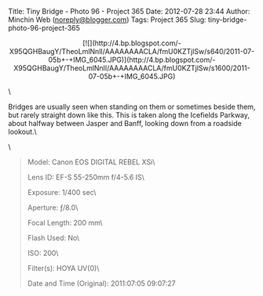Title: Tiny Bridge - Photo 96 - Project 365
Date: 2012-07-28 23:44
Author: Minchin Web (noreply@blogger.com)
Tags: Project 365
Slug: tiny-bridge-photo-96-project-365

<div class="separator" style="clear: both; text-align: center;">

</p>
<p>
[![](http://4.bp.blogspot.com/-X95QGHBaugY/TheoLmlNnlI/AAAAAAAACLA/fmU0KZTjlSw/s640/2011-07-05b+-+IMG_6045.JPG)](http://4.bp.blogspot.com/-X95QGHBaugY/TheoLmlNnlI/AAAAAAAACLA/fmU0KZTjlSw/s1600/2011-07-05b+-+IMG_6045.JPG)

</div>

</p>
\

Bridges are usually seen when standing on them or sometimes beside them,
but rarely straight down like this. This is taken along the Icefields
Parkway, about halfway between Jasper and Banff, looking down from a
roadside lookout.\

\

> </p>
> <span style="color: #666666;">Model: </span>Canon EOS DIGITAL REBEL
> XSi\
>
> <span style="color: #666666;">Lens ID: </span>EF-S 55-250mm f/4-5.6
> IS\
>
> <span style="color: #666666;">Exposure: </span>1/400 sec\
>
> <span style="color: #666666;">Aperture: </span>ƒ/8.0\
>
> <span style="color: #666666;">Focal Length: </span>200 mm\
>
> <span style="color: #666666;">Flash Used: </span>No\
>
> <span style="color: #666666;">ISO: </span>200\
>
> <span style="color: #666666;">Filter(s): </span>HOYA UV(0)\
>
> <p>
> <span style="color: #666666;">Date and Time
> (Original): </span>2011:07:05 09:07:27

</p>


